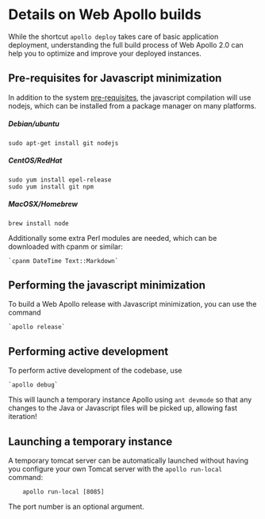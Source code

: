 # Details on Web Apollo builds


While the shortcut `apollo deploy` takes care of basic application deployment, understanding the full build process of
Web Apollo 2.0 can help you to optimize and improve your deployed instances.


## Pre-requisites for Javascript minimization

In addition to the system [pre-requisites](Prerequisites.md), the javascript compilation will use nodejs, which can be
installed from a package manager on many platforms.


##### Debian/ubuntu

`sudo apt-get install git nodejs`


##### CentOS/RedHat

```
sudo yum install epel-release
sudo yum install git npm
```

##### MacOSX/Homebrew

`brew install node`



Additionally some extra Perl modules are needed, which can be downloaded with cpanm or similar:

    `cpanm DateTime Text::Markdown`

## Performing the javascript minimization

To build a Web Apollo release with Javascript minimization, you can use the command

    `apollo release`


## Performing active development

To perform active development of the codebase, use

    `apollo debug`

This will launch a temporary instance Apollo using `ant devmode` so that any changes to the Java or Javascript files will be picked up, allowing fast iteration!


## Launching a temporary instance

A temporary tomcat server can be automatically launched without having you configure your own Tomcat server with the `apollo run-local` command:
```
    apollo run-local [8085]
```

The port number is an optional argument.


